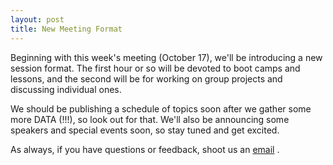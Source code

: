 ```yaml
---
layout: post
title: New Meeting Format
---
```


Beginning with this week's meeting (October 17), we'll be introducing a new session format. The first hour or so will be devoted to boot camps and lessons, and the second will be for working on group projects and discussing individual ones.

We should be publishing a schedule of topics soon after we gather some more DATA (!!!), so look out for that. We'll also be announcing some speakers and special events soon, so stay tuned and get excited.

As always, if you have questions or feedback, shoot us an [email](yaledatascience@gmail.com)
.
